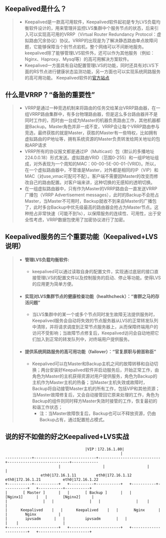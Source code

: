 ## Keepalived是什么？
>* Keepalived是一款高可用软件，Keepalived软件起初是专为LVS负载均衡软件设计的，用来管理并监控LVS集群中个服务节点的状态，后来引入可以实现高可用的VRRP（Virtual Router Redundancy Protocol：虚拟路由冗余协议）协议。VRRP的出现是为了解决静态路由单点故障问题，它能够保障当个别节点宕机，整个网络可以不间断地服务。keepalived除了能够管理LVS软件外，还可以作为其他服务（例如：Nginx、Haproxy、Mysql等）的高可用解决方案软件。
> * Keepalived一方面具有自动配置管理LVS的功能，同时还具有对LVS下面的RS节点进行健康状态监测功能，另一方面也可以实现系统网路服务的高可用功能。
Keepalived软件的[官方站点](http://www.keepalived.org/)

## 什么是VRRP？“备胎的重要性”
> * VRRP是通过一种竞选机制来将路由的任务交给某台VRRP路由器，在一组VRRP路由集群中，有多台物理路由器，但是这么多台路由器并不是同时工作的，而时由一台成为Master的机器负责路由工作，其他机器都是Backup。Master角色并非一成不变，VRRP会让每个VRRP路由参与竞选，最终获胜的就是Master，获胜的Master有一些特权，比如拥有虚拟路由的IP地址等，拥有系统资源的Master负责转发给网关地址的包和ARP请求
> * VRRP所有的协议报文都是通过IP（Multicast）包（默认的多播地址224.0.0.18）形式发送。虚拟路由VRID（范围0-255）和一组IP地址组成，对外表现为一个周知的MAC：00-00-5E-00-01-{VRID}。所以，在一个虚拟路由器中，不管谁是Master，对外都是相同的IP（VIP）和MAC（对use_vmac可配可不配）。客户端不需要因Master的改变而修改自己的路由配置。对客户端来讲，这种切换的无感知的透明切换。
> * 在一组虚拟路由器中，只有作为Master的VRRP路由会一直发送VRRP广播包（VRRP Advertisement messages），此时的Backup不会抢占Master，当Master不可用时，Backup就收不到来自Master的广播包了，此时多台Backup中优先级最高的路由器会抢占为Master节点。这种抢占非常快速（可能不到1s），以保障服务的连续性、可用性，出于安全性考虑，VRRP数据包使用了加密协议进行了加密。


## Keepalived服务的三个重要功能（Keepalived+LVS说明）
> * #### 管理LVS负载均衡软件:
>    + keepalived可以通过读取自身的配置文件，实现通过底层的接口直接管理LVS的配置文件以及控制服务的启动、停止等功能。使得LVS的应用更为简单方便。
> * #### 实现对LVS集群节点的健康检查功能（healthcheck）：“害群之马的存活问题”
>   + 当LVS集群中的某一个或多个节点同时发生故障无法提供服务时，Keepalived服务会自动将失效的节点服务器从LVS的正常转发队列中清除，并将请求调度到正常节点服务器上，从而保障终端用户的访问不受影响；当故障节点修复后，Keepalived访问会自动地把它们加入到正常的转发队列中，对终端用户提供服务。
> * #### 提供系统网路服务的高可用功能（failover）：“官复原职与俯首称臣”
>   + Keepalived可以在Master和Backup主机之间的故障转移和自动切换；两台安装好Keepalived软件并启动服务后，开始正常工作，由角色为Master的主机获得资源对用户提供服务，角色为Backup的主机作为Master主机的热备；当Master主机失效或故障时，Backup将自动接管Master主机的所有工作，包括VIP和其他资源；当Master故障修复后，又会自动接管回它原来处理的工作，角色为Backup的组件则同时释方Master失效时接管的工作，恢复最初的和谐工作状态；
>       * 注：当Master故障恢复后，Backup也可以不释放资源，仍由Backup占有，通过配置抢占模式。

## 说的好不如做的好之Keepalived+LVS实战
										|VIP：172.16.1.80|														
														|
    ------------+----------------------------+----------------------------+----------------------------+------------
                			|                   |                   |                   |
            		eth0|172.16.1.11         eth0|172.16.1.12         eth0|172.16.1.21     	    eth0|172.16.1.22
    +-----------+-----------+   +-----------+-----------+   +-----------+-----------+   +-----------+-----------+
    |  		[ Master ]		|   |  		[ Backup ]	 	|   |    	[Nginx1]   	  |   |    	  [Nginx2]     |
    |                |   |                |   |                |	|						|
    |      Keepalived    |   |      Keepalived    |   |       Nginx      |   |		  Nginx			 |
    |  		 ipvsadm      |   |  		ipvsadm		  |   |     			   |	|       			 |
    +-----------------------+   +-----------------------+   +-----------------------+   +-----------------------+
